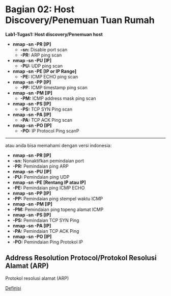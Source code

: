 # Bagian 02: Host Discovery/Penemuan Tuan Rumah

**Lab1-Tugas1: Host discovery/Penemuan host**

- **nmap -sn -PR [IP]**
  - **-sn:** Disable port scan
  - **-PR:** ARP ping scan
- **nmap -sn -PU [IP]**
  - **-PU:** UDP ping scan
- **nmap -sn -PE [IP or IP Range]**
  - **-PE:** ICMP ECHO ping scan
- **nmap -sn -PP [IP]**
  - **-PP:** ICMP timestamp ping scan
- **nmap -sn -PM [IP]**
  - **-PM:** ICMP address mask ping scan
- **nmap -sn -PS [IP]**
  - **-PS:** TCP SYN Ping scan
- **nmap -sn -PA [IP]**
  - **-PA:** TCP ACK Ping scan
- **nmap -sn -PO [IP]**
  - **-PO:** IP Protocol Ping scanP
---------------------------------------------
atau anda bisa memahami dengan versi indonesia:

- **nmap -sn -PR [IP]**
 - **-sn:** Nonaktifkan pemindaian port
 - **-PR:** Pemindaian ping ARP
- **nmap -sn -PU [IP]**
 - **-PU:** Pemindaian ping UDP
- **nmap -sn -PE [Rentang IP atau IP]**
 - **-PE:** Pemindaian ping ICMP ECHO
- **nmap -sn -PP [IP]**
 - **-PP:** Pemindaian ping stempel waktu ICMP
- **nmap -sn -PM [IP]**
 - **-PM:** Pemindaian ping topeng alamat ICMP
- **nmap -sn -PS [IP]**
 - **-PS:** Pemindaian TCP SYN Ping
- **nmap -sn -PA [IP]**
 - **-PA:** Pemindaian TCP ACK Ping
- **nmap -sn -PO [IP]**
 - **-PO:** Pemindaian Ping Protokol IP

## Address Resolution Protocol/Protokol Resolusi Alamat (ARP)

Protokol resolusi alamat (ARP)

[Definisi](../definitions/definitions_A.md#address-solving-protocol)
